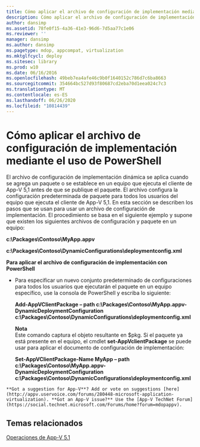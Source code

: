 ```yaml
---
title: Cómo aplicar el archivo de configuración de implementación mediante el uso de PowerShell
description: Cómo aplicar el archivo de configuración de implementación mediante el uso de PowerShell
author: dansimp
ms.assetid: 78fe0f15-4a36-41e3-96d6-7d5aa77c1e06
ms.reviewer: ''
manager: dansimp
ms.author: dansimp
ms.pagetype: mdop, appcompat, virtualization
ms.mktglfcycl: deploy
ms.sitesec: library
ms.prod: w10
ms.date: 06/16/2016
ms.openlocfilehash: 49beb7ea4afe46c9b0f1640152c786d7c6ba8663
ms.sourcegitcommit: 354664bc527d93f80687cd2eba70d1eea024c7c3
ms.translationtype: MT
ms.contentlocale: es-ES
ms.lasthandoff: 06/26/2020
ms.locfileid: "10814439"
---
```

# Cómo aplicar el archivo de configuración de implementación mediante el uso de PowerShell


El archivo de configuración de implementación dinámica se aplica cuando se agrega un paquete o se establece en un equipo que ejecuta el cliente de App-V 5,1 antes de que se publique el paquete. El archivo configura la configuración predeterminada de paquete para todos los usuarios del equipo que ejecuta el cliente de App-V 5,1. En esta sección se describen los pasos que se usan para usar un archivo de configuración de implementación. El procedimiento se basa en el siguiente ejemplo y supone que existen los siguientes archivos de configuración y paquete en un equipo:

**c:\\Packages\\Contoso\\MyApp.appv**

**c:\\Packages\\Contoso\\DynamicConfigurations\\deploymentconfig.xml**

**Para aplicar el archivo de configuración de implementación con PowerShell**

-   Para especificar un nuevo conjunto predeterminado de configuraciones para todos los usuarios que ejecutarán el paquete en un equipo específico, use la consola de PowerShell y escriba lo siguiente:

    **Add-AppVClientPackage – path c:\\Packages\\Contoso\\MyApp.appv-DynamicDeploymentConfiguration c:\\Packages\\Contoso\\DynamicConfigurations\\deploymentconfig.xml**

    **Nota**  
    Este comando captura el objeto resultante en $pkg. Si el paquete ya está presente en el equipo, el cmdlet **set-AppVclientPackage** se puede usar para aplicar el documento de configuración de implementación:

    **Set-AppVClientPackage-Name MyApp – path c:\\Packages\\Contoso\\MyApp.appv-DynamicDeploymentConfiguration c:\\Packages\\Contoso\\DynamicConfigurations\\deploymentconfig.xml**



~~~
**Got a suggestion for App-V**? Add or vote on suggestions [here](http://appv.uservoice.com/forums/280448-microsoft-application-virtualization). **Got an App-V issue?** Use the [App-V TechNet Forum](https://social.technet.microsoft.com/Forums/home?forum=mdopappv).
~~~

## Temas relacionados


[Operaciones de App-V 5.1](operations-for-app-v-51.md)









